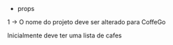  + props


1 -> O nome do projeto deve ser alterado para CoffeGo

Inicialmente deve ter uma lista de cafes